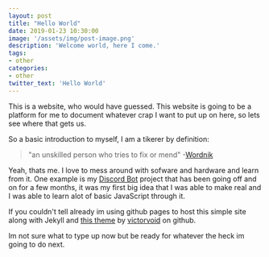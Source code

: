 ```yaml
---
layout: post
title: "Hello World"
date: 2019-01-23 10:30:00
image: '/assets/img/post-image.png'
description: 'Welcome world, here I come.'
tags:
- other
categories:
- other
twitter_text: 'Hello World'
---
```


This is a website, who would have guessed. This website is going to be a platform for me to document whatever crap I want to put up on here, so lets see where that gets us. 

So a basic introduction to myself, I am a tikerer by definition:

> "an unskilled person who tries to fix or mend" -[Wordnik](https://www.wordnik.com/words/tinkerer)

 Yeah, thats me. I love to mess around with sofware and hardware and learn from it. One example is my [Discord Bot](https://github.com/BorealBlizzard/FinleyBot) project that has been going off and on for a few months, it was my first big idea that I was able to make real and I was able to learn alot of basic JavaScript through it.

If you couldn't tell already im using github pages to host this simple site along with Jekyll and [this theme](https://github.com/victorvoid/space-jekyll-template) by [victorvoid](https://github.com/victorvoid) on github.

Im not sure what to type up now but be ready for whatever the heck im going to do next. 